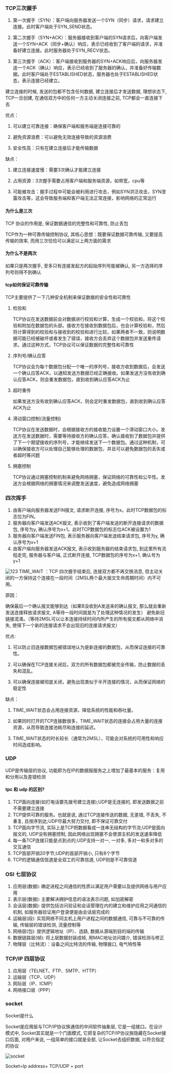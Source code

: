 ### TCP三次握手

1. 第一次握手（SYN）：客户端向服务器发送一个SYN（同步）请求，请求建立连接。此时客户端处于SYN_SEND状态。

2. 第二次握手（SYN+ACK）：服务器接收到客户端的SYN请求后，向客户端发送一个SYN+ACK（同步+确认）响应，表示已经收到了客户端的请求，并准备好建立连接。此时服务器处于SYN_RECV状态。

3. 第三次握手（ACK）：客户端接收到服务器的SYN+ACK响应后，向服务器发送一个ACK（确认）响应，表示已经收到了服务器的确认，并准备好传输数据。此时客户端处于ESTABLISHED状态，服务器也处于ESTABLISHED状态，表示连接已经建立。

建立连接的时候, 发送的包都不包含任何数据, 建立连接后才发送数据, 理想状态下, TCP一旦创建, 在通信双方中的任何一方主动关闭连接之前, TCP都会一直连接下去

优点：

1. 可以建立可靠连接：确保客户端和服务端是连接可靠的

2. 避免资源浪费：可以避免无效连接导致的资源浪费

3. 安全性高：只有在建立连接后才能传输数据

缺点：

1. 建立连接速度慢：需要3次确认才能建立连接

2. 占用资源：3次握手需要占用客户端和服务端资源，如带宽，cpu等

3. 可能被攻击：握手过程中可能会被利用进行攻击，例如SYN洪泛攻击，SYN泄露攻击等，这会导致服务端和客户端无法正常连接，影响网络的正常运行


#### 为什么是三次

TCP 协议的作用是, 保证数据通信的完整性和可靠性, 防止丢包

TCP作为一种可靠传输控制协议, 其核心思想：既要保证数据可靠传输, 又要提高传输的效率, 而用三次恰恰可以满足以上两方面的需求


#### 为什么不是两次

如果只是两次握手, 至多只有连接发起方的起始序列号能被确认, 另一方选择的序列号则得不到确认


#### tcp如何保证可靠传输

TCP主要提供了一下几种安全机制来保证数据的安全性和可靠性

1. 检验和

    TCP协议在发送数据前会对数据进行校验和计算，生成一个校验和，将这个校验和附加在数据包的头部。接收方在接收到数据包后，也会计算校验和，然后将计算得到的校验和与接收到的校验和进行比较，如果两者不一致，则说明数据可能已经被破坏或者发生了错误，接收方会丢弃这个数据包并发送重传请求。通过这种方式，TCP协议可以保证数据的完整性和可靠性
    
2. 序列号/确认应答

    TCP协议会为每个数据包分配一个唯一的序列号，接收方收到数据后，会发送一个确认应答ACK，以通知发送方数据已经正确接收。如果发送方没有收到确认应答ACK，则会重发数据包，直到收到确认应答ACK为止

3. 超时重传

    如果发送方没有收到确认应答ACK，则会定时重发数据包，直到收到确认应答ACK为止

4. 滑动窗口控制(流量控制)

    TCP协议在发送数据时，会根据接收方的接收能力设置一个滑动窗口大小。发送方在发送数据时，需要等待接收方的确认应答，确认接收到了数据包并提供了下一个期望接收的序列号，才能继续发送下一个数据包。通过这种机制，可以确保接收方可以处理自己能够处理的数据包，并且可以避免数据包的丢失或者超时等问题
 
5. 拥塞控制

    TCP协议通过拥塞控制机制来避免网络拥塞，保证网络的可靠性和公平性。发送方会根据网络的拥塞情况来调整发送速度，避免造成网络拥塞


### 四次挥手

1. 由客户端向服务器发送FIN报文, 请求断开连接, 序号为x。此时TCP数据包的标志位为FIN。
2. 服务器向客户端发送ACK报文, 表示收到了客户端发送的断开连接请求的数据包, 序号为y, 确认序号为x+1。此时TCP数据包的标志位ACK被设置为1
3. 服务器向客户端发送FIN包, 表示服务器向客户端发送结束请求包, 序号为y, 确认序号为x+1
4. 由客户端向服务器发送ACK报文, 表示收到服务器的结束请求包, 到这里所有流程走完, 服务器与客户端, 正式断开连接, TCP数据包的序号为x+1, 确认号为y+1

![123](image/1.png)
TIME_WAIT ：TCP 四次握手结束后, 连接双方都不再交换消息, 但主动关闭的一方保持这个连接在一段时间（2MSL两个最大报文生命周期时间）内不可用。

原因：

确保最后一个确认报文能够到达（如果B没收到A发送来的确认报文, 那么就会重新发送连接释放请求报文, A等待一段时间就是为了处理这种情况的发生）
避免新旧链接混淆。（等待2MSL可以让本连接持续时间内所产生的所有报文都从网络中消失, 使得下一个新的连接请求不会出现旧的连接请求报文）

优点:

1. 可以防止旧连接数据包被错误地认为是新连接的数据包，从而保证连接的可靠性。

2. 可以确保在TCP连接关闭后，双方的所有数据包都被完全传输，防止数据的丢失和混乱。

3. 可以确保连接被彻底关闭，避免出现类似于半开连接的情况，从而保证网络的稳定性

缺点：

1. TIME_WAIT状态会占用连接资源，降低系统的性能和吞吐量。

2. 如果同时打开的TCP连接数很多，TIME_WAIT状态的连接会占用大量的连接资源，从而导致连接池耗尽和连接的延迟。

3. TIME_WAIT状态的时长较长（通常为2MSL），可能会对系统的可用性和响应时间造成影响。


### UDP

UDP是传输层的协议, 功能即为在IP的数据报服务之上增加了最基本的服务：复用和分用以及差错检测


#### tpc 和 udp 的区别?

1. TCP面向连接(如打电话要先拨号建立连接);UDP是无连接的, 即发送数据之前 不需要建立连接 
2. TCP提供可靠的服务。也就是说, 通过TCP连接传送的数据, 无差错, 不丢失,  不重复, 且按序到达;UDP尽最大努力交付, 即不保证可靠交付 
3. TCP面向字节流, 实际上是TCP把数据看成一连串无结构的字节流;UDP是面向 报文的, UDP没有拥塞控制, 因此网络出现拥塞不会使源主机的发送速率降低 
4. 每一条TCP连接只能是点到点的;UDP支持一对一, 一对多, 多对一和多对多的 交互通信 
5. TCP首部开销20字节;UDP的首部开销小, 只有8个字节 
6. TCP的逻辑通信信道是全双工的可靠信道, UDP则是不可靠信道



### OSI 七层协议

1. 应用层(数据): 确定进程之间通信的性质以满足用户需要以及提供网络与用户应用
2. 表示层(数据): 主要解决拥护信息的语法表示问题, 如加密解密
3. 会话层(数据): 提供包括访问验证和会话管理在内的建立和维护应用之间通信的机制, 如服务器验证用户登录便是由会话层完成的
4. 运输层(段): 实现网络不同主机上用户进程之间的数据通信, 可靠与不可靠的传输, 传输层的错误检测, 流量控制等
5. 网络层(包): 提供逻辑地址（IP）、选路, 数据从源端到目的端的传输
6. 数据链路层(帧): 将上层数据封装成帧, 用MAC地址访问媒介, 错误检测与修正
7. 物理层（比特流）：设备之间比特流的传输, 物理接口, 电气特性等


### TCP/IP 四层协议

1. 应用层（TELNET、FTP、SMTP、HTTP）
2. 运输层（TCP、UDP）
3. 网际层（IP、ICMP）
4. 网络接口层（PPP）


### socket

Socket是什么

Socket是应用层与TCP/IP协议族通信的中间软件抽象层, 它是一组接口。在设计模式中, Socket其实就是一个门面模式, 它把复杂的TCP/IP协议族隐藏在Socket接口后面, 对用户来说, 一组简单的接口就是全部, 让Socket去组织数据, 以符合指定的协议

![socket](./image/2.png)

Socket=Ip address+ TCP/UDP + port